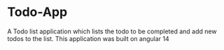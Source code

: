 # Todo-App
A Todo list application which lists the todo to be completed and add new todos to the list. This application was built on angular 14
